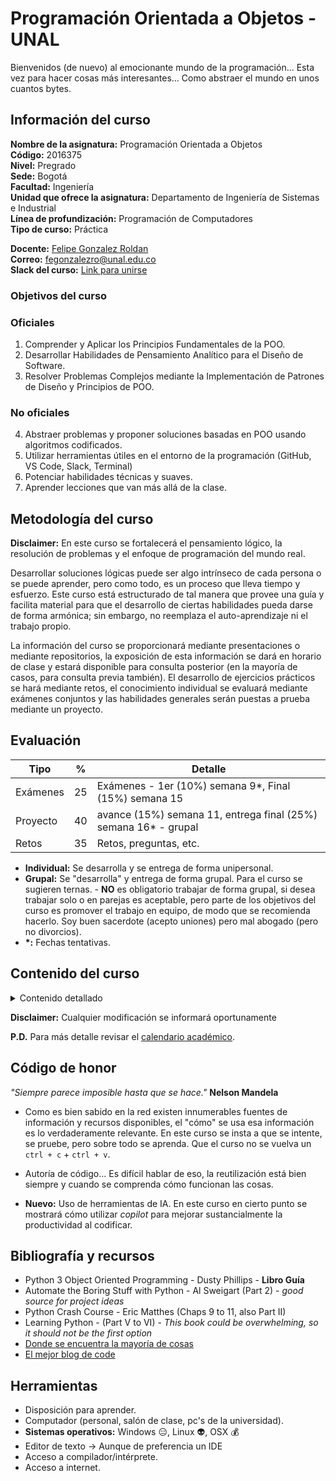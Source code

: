 # Programación Orientada a Objetos - UNAL

Bienvenidos (de nuevo) al emocionante mundo de la programación... Esta vez para hacer cosas más interesantes... Como abstraer el mundo en unos cuantos bytes.

## Información del curso
**Nombre de la asignatura:** Programación Orientada a Objetos<br>
**Código:** 2016375<br>
**Nivel:** Pregrado<br>
**Sede:** Bogotá<br>
**Facultad:** Ingeniería<br>
**Unidad que ofrece la asignatura:** Departamento de Ingeniería de Sistemas e Industrial<br>
**Línea de profundización:** Programación de Computadores<br>
**Tipo de curso:** Práctica<br>

**Docente:** [Felipe Gonzalez Roldan](https://felipeg17.github.io/index.html)<br>
**Correo:** <mailto>fegonzalezro@unal.edu.co</mailto><br>
**Slack del curso:** [Link para unirse](https://join.slack.com/t/unal-i5v6006/shared_invite/zt-2calttoz4-rUyggPDmi7PdXod~GjnR8w)<br>

### Objetivos del curso
<h3>Oficiales</h3>
<ol>
  <li>Comprender y Aplicar los Principios Fundamentales de la POO.</li>
  <li>Desarrollar Habilidades de Pensamiento Analítico para el Diseño de Software.</li>
  <li>Resolver Problemas Complejos mediante la Implementación de Patrones de Diseño y Principios de POO.</li>
</ol>

<h3>No oficiales</h3>
<ol start="4">
  <li>Abstraer problemas y proponer soluciones basadas en POO usando algoritmos codificados.</li>
  <li>Utilizar herramientas útiles en el entorno de la programación (GitHub, VS Code, Slack, Terminal)</li>
  <li>Potenciar habilidades técnicas y suaves.</li>
  <li>Aprender lecciones que van más allá de la clase.</li>
</ol>


## Metodología del curso
**Disclaimer:** En este curso se fortalecerá el pensamiento lógico, la resolución de problemas y el enfoque de programación del mundo real.

Desarrollar soluciones lógicas puede ser algo intrínseco de cada persona o se puede aprender, pero como todo, es un proceso que lleva tiempo y esfuerzo. Este curso está estructurado de tal manera que provee una guía y facilita material para que el desarrollo de ciertas habilidades pueda darse de forma armónica; sin embargo, no reemplaza el auto-aprendizaje ni el trabajo propio. 

La información del curso se proporcionará mediante presentaciones o mediante repositorios, la exposición de esta información se dará en horario de clase y estará disponible para consulta posterior (en la mayoría de casos, para consulta previa también). El desarrollo de ejercicios prácticos se hará mediante retos, el conocimiento individual se evaluará mediante exámenes conjuntos y las habilidades generales serán puestas a prueba mediante un proyecto.

## Evaluación
| Tipo   | %  | Detalle  |
| ------------ | ------------ | ------------ |
| Exámenes  | 25 | Exámenes - 1er (10%) semana 9\*, Final (15%) semana 15 |
| Proyecto  | 40  |  avance (15%) semana 11, entrega final (25%) semana 16\* - grupal |
| Retos | 35  | Retos, preguntas, etc.  |

- **Individual:**  Se desarrolla y se entrega de forma unipersonal.
- **Grupal:** Se "desarrolla" y entrega de forma grupal. Para el curso se sugieren ternas. - **NO** es obligatorio trabajar de forma grupal, si desea trabajar solo o en parejas es aceptable, pero parte de los objetivos del curso es promover el trabajo en equipo, de modo que se recomienda hacerlo. Soy buen sacerdote (acepto uniones) pero mal abogado (pero no divorcios).
 - **\*:** Fechas tentativas.

 ## Contenido del curso
<details><summary>Contenido detallado</summary>
<p>
  <table border="1">
    <thead>
      <tr>
        <th>Semana</th>
        <th>No</th>
        <th>Fecha</th>
        <th>Tema</th>
        <th>Enlace de interés</th>
      </tr>
    </thead>
    <tbody>
      <tr>
        <td>Semana</td>
        <td>1</td>
        <td>05/02/2024</td>
        <td>Intro al curso</td>
        <td><a href="#programación-orientada-a-objetos---unal">Clase 1</a></td>
      </tr>
      <tr>
        <td>Semana</td>
        <td>1</td>
        <td>07/02/2024</td>
        <td>Herramientas</td>
        <td><a href="https://github.com/fegonzalez7/poo_unal_clase2">Clase 2</a></td>
      </tr>
      <tr>
        <td>Semana</td>
        <td>2</td>
        <td>12/02/2024</td>
        <td>Conceptos de programación estructurada 1</td>
        <td><a href="https://github.com/fegonzalez7/poo_unal_clase3">Clase 3</a></td>
      </tr>
      <tr>
        <td>Semana</td>
        <td>2</td>
        <td>14/02/2024</td>
        <td>Conceptos de programación estructurada 2</td>
        <td><a href="https://github.com/fegonzalez7/poo_unal_clase4">Clase 4</a></td>
      </tr>
      <tr>
        <td>Semana</td>
        <td>3</td>
        <td>19/02/2024</td>
        <td>Objetos y clases</td>
        <td><a href="https://github.com/fegonzalez7/poo_unal_clase5">Clase 5</a></td>
      </tr>
      <tr>
        <td>Semana</td>
        <td>3</td>
        <td>21/02/2024</td>
        <td>Objetos y clases (en Python)</td>
        <td><a href="https://github.com/fegonzalez7/poo_unal_clase6">Clase 6</a></td>
      </tr>
      <tr>
        <td>Semana</td>
        <td>4</td>
        <td>26/02/2024</td>
        <td>Abstracción y Herencia</td>
        <td><a href="https://github.com/fegonzalez7/poo_unal_clase7">Clase 7</a></td>
      </tr>
      <tr>
        <td>Semana</td>
        <td>4</td>
        <td>28/02/2024</td>
        <td>Herencia vs Composición</td>
        <td><a href="https://github.com/fegonzalez7/poo_unal_clase8">Clase 8</a></td>
      </tr>
      <tr>
        <td>Semana</td>
        <td>5</td>
        <td>04/03/2024</td>
        <td>Encapsulamiento</td>
        <td><a href="https://github.com/fegonzalez7/poo_unal_clase9">Clase 9</a></td>
      </tr>
      <tr>
        <td>Semana</td>
        <td>5</td>
        <td>06/03/2024</td>
        <td>Polimorfismo</td>
        <td><a href="https://github.com/fegonzalez7/poo_unal_clase10">Clase 10</a></td>
      </tr>
      <tr>
        <td>Semana</td>
        <td>6</td>
        <td>11/03/2024</td>
        <td>Sesión de práctica</td>
        <td><a href=""></a></td>
      </tr>
      <tr>
        <td>Semana</td>
        <td>6</td>
        <td>13/03/2024</td>
        <td>Sesión de práctica</td>
        <td><a href=""></a></td>
      </tr>
      <tr>
        <td>Semana</td>
        <td>7</td>
        <td>18/03/2024</td>
        <td>Módulos y paquetes</td>
        <td><a href="https://github.com/fegonzalez7/poo_unal_clase11">Clase 11</a><br>
        <a href="https://youtu.be/WgD8n3-mmi0">Modulos y Paquetes - Intro Ikigai, charla motivacional</a></td>
      </tr>
      <tr>
        <td>Semana</td>
        <td>7</td>
        <td>20/03/2024</td>
        <td>Intro proyecto</td>
        <td><a href=""></a></td>
      </tr>
      <tr>
        <td>Semana</td>
        <td>8</td>
        <td>25/03/2024</td>
        <td>Semana Santa</td>
        <td></td>
      </tr>
      <tr>
        <td>Semana</td>
        <td>8</td>
        <td>25/03/2024</td>
        <td>Semana Santa</td>
        <td></td>
      </tr> 
      <tr>
        <td>Semana</td>
        <td>9</td>
        <td>29/07/2024</td>
        <td>Manejo de excepciones</td>
        <td><a href="https://github.com/fegonzalez7/poo_unal_clase12">Clase 12</a><br>
        <a href="https://youtu.be/NN6DpBngTic">Excepciones</a></td>
      </tr>
      <tr>
        <td>Semana</td>
        <td>9</td>
        <td>31/07/2024</td>
        <td>Estructuras de datos</td>
        <td><a href="https://github.com/fegonzalez7/poo_unal_clase13">Clase 13 pt.1</a><br>
        <a href="https://youtu.be/v_ahi64cQ6g">Estructuras de datos en python pt.1</a></td>
      </tr>
      <tr>
        <td>Semana</td>
        <td>10</td>
        <td>05/08/2024</td>
        <td>Examen 1</td>
        <td></td>
      </tr>
      <tr>
        <td>Semana</td>
        <td>10</td>
        <td>07/08/2024</td>
        <td>Festivo</td>
        <td></td>
      </tr>
      <tr>
        <td>Semana</td>
        <td>11</td>
        <td>12/08/2024</td>
        <td>Filas (Queues)</td>
        <td><a href="https://github.com/fegonzalez7/poo_unal_clase13">Clase 13 pt.2</a><br>
        <a href="https://youtu.be/JdYdOYzEQHA">Estructuras de datos en python pt.2</a></td>
      </tr>
      <tr>
        <td>Semana</td>
        <td>11</td>
        <td>14/08/2024</td>
        <td>Iteradores</td>
        <td><a href="https://github.com/fegonzalez7/poo_unal_clase14">Clase 14</a></td>
      </tr>
      <tr>
        <td>Semana</td>
        <td>12</td>
        <td>19/08/2024</td>
        <td>Festivo</td>
        <td><a href=""></a></td>
      </tr>
      <tr>
        <td>Semana</td>
        <td>12</td>
        <td>21/08/2024</td>
        <td>Generadores</td>
        <td><a href=""></a></td>
      </tr>
      <tr>
        <td>Semana</td>
        <td>13</td>
        <td>26/08/2024</td>
        <td>Avance de proyecto</td>
        <td><a href=""></a></td>
      </tr>
      <tr>
        <td>Semana</td>
        <td>13</td>
        <td>29/08/2024</td>
        <td>Avance de proyecto</td>
        <td><a href=""></a></td>
      </tr>
      <tr>
        <td>Semana</td>
        <td>14</td>
        <td>02/09/2024</td>
        <td>Decoradores</td>
        <td></td>
      </tr>
      <tr>
        <td>Semana</td>
        <td>14</td>
        <td>04/09/2024</td>
        <td>Testing</td>
        <td></td>
      </tr>
      <tr>
        <td>Semana</td>
        <td>15</td>
        <td>09/09/2024</td>
        <td>Strings y expresiones regulares</td>
        <td></td>
      </tr>
      <tr>
        <td>Semana</td>
        <td>15</td>
        <td>11/09/2024</td>
        <td>Concurrencia y asincronismo</td>
        <td><a href=""></a></td>
      </tr>
      <tr>
        <td>Semana</td>
        <td>16</td>
        <td>16/09/2024</td>
        <td>Examen Final</td>
        <td></td>
      </tr>
      <tr>
        <td>Semana</td>
        <td>17</td>
        <td>23/09/2024</td>
        <td>Entrega final proyecto</td>
        <td></td>
      </tr>
      <tr>
        <td>Semana</td>
        <td>17</td>
        <td>25/09/2024</td>
        <td>Entrega final proyecto</td>
        <td></td>
      </tr>
    </tbody>
  </table>
</p>
</details>

**Disclaimer:** Cualquier modificación se informará oportunamente

**P.D.** Para más detalle revisar el [calendario académico](http://www.legal.unal.edu.co/rlunal/home/doc.jsp?d_i=108249).

## Código de honor
*"Siempre parece imposible hasta que se hace."* **Nelson Mandela**

 - Como es bien sabido en la red existen innumerables fuentes de información y recursos disponibles, el "cómo" se usa esa información es lo verdaderamente relevante. En este curso se insta a que se intente, se pruebe, pero sobre todo se aprenda. Que el curso no se vuelva un `ctrl + c` + `ctrl + v`.

 - Autoría de código... Es difícil hablar de eso, la reutilización está bien siempre y cuando se comprenda cómo funcionan las cosas.

 - **Nuevo:** Uso de herramientas de IA. En este curso en cierto punto se mostrará cómo utilizar *copilot* para mejorar sustancialmente la productividad al codificar.

 ## Bibliografía y recursos
 - Python 3 Object Oriented Programming - Dusty Phillips - **Libro Guía**
 - Automate the Boring Stuff with Python - Al Sweigart (Part 2) - *good source for project ideas*
 - Python Crash Course - Eric Matthes (Chaps 9 to 11, also Part II)
 - Learning Python - (Part V to VI) - *This book could be overwhelming, so it should not be the first option*
 - <a href="https://stackoverflow.com/">Donde se encuentra la mayoría de cosas</a>
 - <a href="https://medium.com/">El mejor blog de code</a>

 ## Herramientas
 - Disposición para aprender.
 - Computador (personal, salón de clase, pc's de la universidad).
 - **Sistemas operativos:** Windows :expressionless:, Linux :alien:, OSX :moneybag:
 - Editor de texto -> Aunque de preferencia un IDE
 - Acceso a compilador/intérprete.
 - Acceso a internet.
